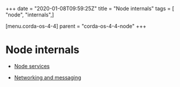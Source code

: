 +++
date = "2020-01-08T09:59:25Z"
title = "Node internals"
tags = [ "node", "internals",]

[menu.corda-os-4-4]
parent = "corda-os-4-4-node"
+++


# Node internals


* [Node services](node-services.md)

* [Networking and messaging](messaging.md)



